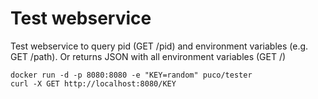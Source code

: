 # Test webservice

Test webservice to query pid (GET /pid) and environment variables (e.g. GET /path). Or returns JSON with all environment variables (GET /)

```
docker run -d -p 8080:8080 -e "KEY=random" puco/tester
curl -X GET http://localhost:8080/KEY
```